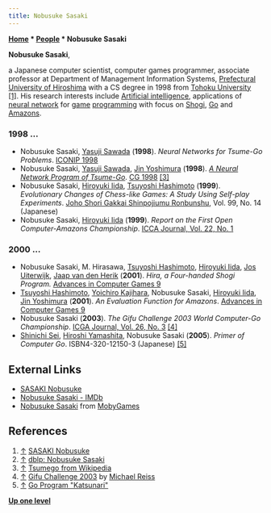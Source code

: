 ```yaml
---
title: Nobusuke Sasaki
---
```

**[Home](Home "Home") \* [People](People "People") \* Nobusuke Sasaki**


**Nobusuke Sasaki**,  

a Japanese computer scientist, computer games programmer, associate professor at Department of Management Information Systems, [Prefectural University of Hiroshima](https://en.wikipedia.org/wiki/Prefectural_University_of_Hiroshima) with a CS degree in 1998 from [Tohoku University](https://en.wikipedia.org/wiki/Tohoku_University) <a id="cite-note-1" href="#cite-ref-1">[1]</a>. His research interests include [Artificial intelligence](Artificial_Intelligence "Artificial Intelligence"), applications of [neural network](Neural_Networks "Neural Networks") for [game](Games "Games") [programming](Programming "Programming") with focus on [Shogi](Shogi "Shogi"), [Go](Go "Go") and [Amazons](Amazons "Amazons"). 



### 1998 ...


* Nobusuke Sasaki, [Yasuji Sawada](index.php?title=Yasuji_Sawada&action=edit&redlink=1 "Yasuji Sawada (page does not exist)") (**1998**). *Neural Networks for Tsume-Go Problems*. [ICONIP 1998](https://dblp.uni-trier.de/db/conf/iconip/iconip1998.html)
* Nobusuke Sasaki, [Yasuji Sawada](index.php?title=Yasuji_Sawada&action=edit&redlink=1 "Yasuji Sawada (page does not exist)"), [Jin Yoshimura](Jin_Yoshimura "Jin Yoshimura") (**1998**). *[A Neural Network Program of Tsume-Go](http://link.springer.com/chapter/10.1007%2F3-540-48957-6_10)*. [CG 1998](CG_1998 "CG 1998") <a id="cite-note-3" href="#cite-ref-3">[3]</a>
* Nobusuke Sasaki, [Hiroyuki Iida](Hiroyuki_Iida "Hiroyuki Iida"), [Tsuyoshi Hashimoto](Tsuyoshi_Hashimoto "Tsuyoshi Hashimoto") (**1999**). *Evolutionary Changes of Chess-like Games: A Study Using Self-play Experiments*. [Joho Shori Gakkai Shinpojiumu Ronbunshu](http://sciencelinks.jp/j-east/journal/J/Y0978B/2005.php), Vol. 99, No. 14 (Japanese)
* Nobusuke Sasaki, [Hiroyuki Iida](Hiroyuki_Iida "Hiroyuki Iida") (**1999**). *Report on the First Open Computer-Amazons Championship*. [ICCA Journal, Vol. 22, No. 1](ICGA_Journal#22_1 "ICGA Journal")


### 2000 ...


* Nobusuke Sasaki, M. Hirasawa, [Tsuyoshi Hashimoto](Tsuyoshi_Hashimoto "Tsuyoshi Hashimoto"), [Hiroyuki Iida](Hiroyuki_Iida "Hiroyuki Iida"), [Jos Uiterwijk](Jos_Uiterwijk "Jos Uiterwijk"), [Jaap van den Herik](Jaap_van_den_Herik "Jaap van den Herik") (**2001**). *Hira, a Four-handed Shogi Program.* [Advances in Computer Games 9](Advances_in_Computer_Games_9 "Advances in Computer Games 9")
* [Tsuyoshi Hashimoto](Tsuyoshi_Hashimoto "Tsuyoshi Hashimoto"), [Yoichiro Kajihara](Yoichiro_Kajihara "Yoichiro Kajihara"), Nobusuke Sasaki, [Hiroyuki Iida](Hiroyuki_Iida "Hiroyuki Iida"), [Jin Yoshimura](Jin_Yoshimura "Jin Yoshimura") (**2001**). *An Evaluation Function for Amazons*. [Advances in Computer Games 9](Advances_in_Computer_Games_9 "Advances in Computer Games 9")
* Nobusuke Sasaki (**2003**). *The Gifu Challenge 2003 World Computer-Go Championship*. [ICGA Journal, Vol. 26, No. 3](ICGA_Journal#26_3 "ICGA Journal") <a id="cite-note-4" href="#cite-ref-4">[4]</a>
* [Shinichi Sei](index.php?title=Shinichi_Sei&action=edit&redlink=1 "Shinichi Sei (page does not exist)"), [Hiroshi Yamashita](Hiroshi_Yamashita "Hiroshi Yamashita"), Nobusuke Sasaki (**2005**). *Primer of Computer Go*. ISBN4-320-12150-3 (Japanese) <a id="cite-note-5" href="#cite-ref-5">[5]</a>


## External Links


* [SASAKI Nobusuke](https://hiris.pu-hiroshima.ac.jp/profile/en.lCBLKQMl9usMjO1ym9Xoig==.html)
* [Nobusuke Sasaki - IMDb](http://www.imdb.com/name/nm5077290/)
* [Nobusuke Sasaki](http://www.mobygames.com/developer/sheet/view/developerId,473932/) from [MobyGames](https://en.wikipedia.org/wiki/MobyGames)


## References


1. <a id="cite-ref-1" href="#cite-note-1">↑</a> [SASAKI Nobusuke](https://hiris.pu-hiroshima.ac.jp/profile/en.lCBLKQMl9usMjO1ym9Xoig==.html)
2. <a id="cite-ref-2" href="#cite-note-2">↑</a> [dblp: Nobusuke Sasaki](https://dblp.uni-trier.de/pers/hd/s/Sasaki:Nobusuke.html)
3. <a id="cite-ref-3" href="#cite-note-3">↑</a> [Tsumego from Wikipedia](https://en.wikipedia.org/wiki/Tsumego)
4. <a id="cite-ref-4" href="#cite-note-4">↑</a> [Gifu Challenge 2003](http://www.reiss.demon.co.uk/webgo/gifu.htm) by [Michael Reiss](index.php?title=Michael_Reiss&action=edit&redlink=1 "Michael Reiss (page does not exist)")
5. <a id="cite-ref-5" href="#cite-note-5">↑</a> [Go Program "Katsunari"](http://homepage1.nifty.com/Ike/katsunari/index_e.html)

**[Up one level](People "People")**







 

